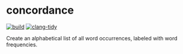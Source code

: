 # concordance
[![build](https://github.com/matdibu/concordance/actions/workflows/build.yml/badge.svg)](https://github.com/matdibu/concordance/actions/workflows/build.yml)
[![clang-tidy](https://github.com/matdibu/concordance/actions/workflows/clang-tidy.yml/badge.svg)](https://github.com/matdibu/concordance/actions/workflows/clang-tidy.yml)

Create an alphabetical list of all word occurrences, labeled with word frequencies.
